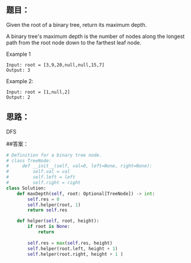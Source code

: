 ## 题目：
Given the root of a binary tree, return its maximum depth.

A binary tree's maximum depth is the number of nodes along the longest path from the root node down to the farthest leaf node.

Example 1
```
Input: root = [3,9,20,null,null,15,7]
Output: 3
```
Example 2:
```
Input: root = [1,null,2]
Output: 2
```

## 思路：
DFS

##答案：
```python
# Definition for a binary tree node.
# class TreeNode:
#     def __init__(self, val=0, left=None, right=None):
#         self.val = val
#         self.left = left
#         self.right = right
class Solution:
    def maxDepth(self, root: Optional[TreeNode]) -> int:
        self.res = 0 
        self.helper(root, 1)
        return self.res

    def helper(self, root, height):
        if root is None:
            return
        
        self.res = max(self.res, height)
        self.helper(root.left, height + 1)
        self.helper(root.right, height + 1 )


        

```
